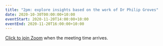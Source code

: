 ```yaml
---
title: "2pm: explore insights based on the work of Dr Philip Groves"
date: 2020-10-30T00:00:00+10:00
eventStart: 2020-11-20T14:00:00+10:00
eventEnd: 2020-11-20T16:00:00+10:00
---
```


[Click to join Zoom](https://us02web.zoom.us/j/320544045?pwd=QjZtbUxvVk81b2dweUtZZTE3ZE9IZz09) when the meeting time arrives.
